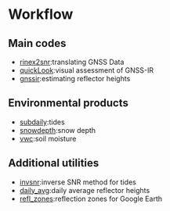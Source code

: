 # Workflow
## Main codes 
* [rinex2snr](https://gnssrefl.readthedocs.io/en/latest/pages/rinex2snr.html):translating GNSS Data 
* [quickLook](https://gnssrefl.readthedocs.io/en/latest/pages/quickLook.html):visual assessment of GNSS-IR
* [gnssir](https://gnssrefl.readthedocs.io/en/latest/pages/gnssir.html):estimating reflector heights

## Environmental products
* [subdaily](https://gnssrefl.readthedocs.io/en/latest/pages/README_subdaily.html):tides 
* [snowdepth](https://gnssrefl.readthedocs.io/en/latest/pages/README_snowdepth.html):snow depth
* [vwc](https://gnssrefl.readthedocs.io/en/latest/pages/README_vwc.html):soil moisture

## Additional utilities
* [invsnr](https://gnssrefl.readthedocs.io/en/latest/pages/README_invsnr.html):inverse SNR method for tides
* [daily_avg](https://gnssrefl.readthedocs.io/en/latest/pages/README_dailyavg.html):daily average reflector heights 
* [refl_zones](https://gnssrefl.readthedocs.io/en/latest/pages/utilities.html):reflection zones for Google Earth

